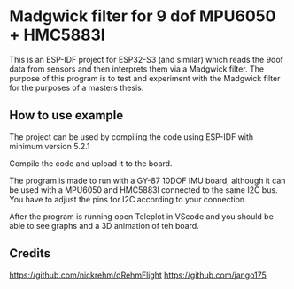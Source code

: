 # Madgwick filter for 9 dof MPU6050 + HMC5883l

This is an ESP-IDF project for ESP32-S3 (and similar) which reads the 9dof data from sensors and then interprets them via a Madgwick filter. The purpose of this program is to test and experiment with the Madgwick filter for the purposes of a masters thesis.

## How to use example

The project can be used by compiling the code using ESP-IDF with minimum version 5.2.1

Compile the code and upload it to the board.

The program is made to run with a GY-87 10DOF IMU board, although it can be used with a MPU6050 and HMC5883l connected to the same I2C bus. You have to adjust the pins for I2C according to your connection. 

After the program is running open Teleplot in VScode and you should be able to see graphs and a 3D animation of teh board.

## Credits
https://github.com/nickrehm/dRehmFlight
https://github.com/jango175
